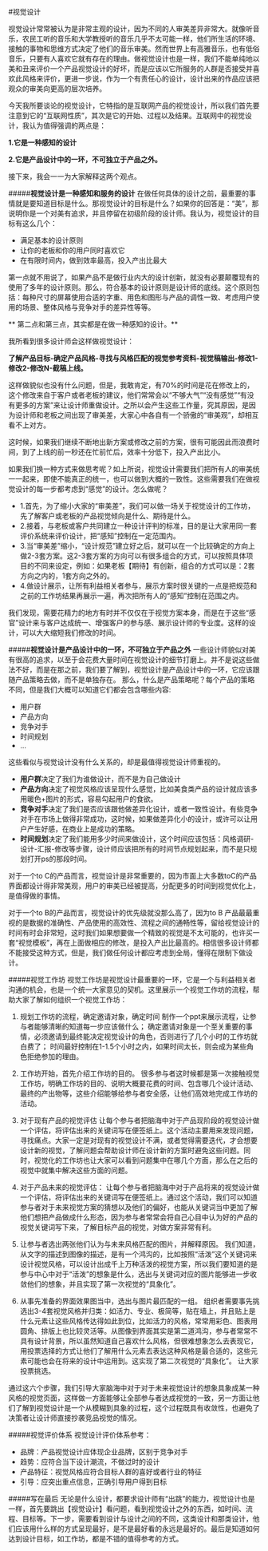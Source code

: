 #视觉设计

视觉设计常常被认为是非常主观的设计，因为不同的人审美差异非常大。就像听音乐，农民工听的音乐和大学教授听的音乐几乎不太可能一样，他们所生活的环境、接触的事物和思维方式决定了他们的音乐审美。然而世界上有高雅音乐，也有低俗音乐，只要有人喜欢它就有存在的理由。做视觉设计也是一样，我们不能单纯地以美和丑来评价一个产品视觉设计的好坏，而是应该以它所服务的人群是否接受并喜欢此风格来评价，更进一步说，作为一个有责任心的设计，设计出来的作品应该把观众的审美向更高的层次培养。

今天我所要谈论的视觉设计，它特指的是互联网产品的视觉设计，所以我们首先要注意到它的“互联网性质”，其次是它的开始、过程以及结果。互联网中的视觉设计，我认为值得强调的两点是：

**1.它是一种感知的设计**

**2.它是产品设计中的一环，不可独立于产品之外。**


接下来，我会一一为大家解释这两个观点。

#####**视觉设计是一种感知和服务的设计**
在做任何具体的设计之前，最重要的事情就是要知道目标是什么。那视觉设计的目标是什么？如果你的回答是：“美”，那说明你是一个对美有追求，并且停留在初级阶段的设计师。我认为，视觉设计的目标有这么几个：

* 满足基本的设计原则
* 让你的老板和你的用户同时喜欢它
* 在有限时间内，做到效率最高，投入产出比最大

第一点就不用说了，如果产品不是做行业内大的设计创新，就没有必要颠覆现有的使用了多年的设计原则。那么，符合基本的设计原则是设计师的底线。这个原则包括：每种尺寸的屏幕使用合适的字重、用色和图形与产品的调性一致、考虑用户使用的场景、整体风格与竞争对手的差异性等等。

** 第二点和第三点，其实都是在做一种感知的设计。**



我所看到很多设计师会这样做视觉设计：

**了解产品目标-确定产品风格-寻找与风格匹配的视觉参考资料-视觉稿输出-修改1-修改2-修改N-截稿上线。**

这样做貌似也没有什么问题，但是，我敢肯定，有70%的时间是花在修改上的，这个修改来自于客户或者老板的建议，他们常常会以“不够大气”“没有感觉”“有没有更多的方案”来让设计师重做设计。之所以会产生这些工作量，究其原因，是因为设计师和老板之间出现了审美差，大家心中各自有一个骄傲的“审美观”，却相互看不上对方。

这时候，如果我们继续不断地出新方案或修改之前的方案，很有可能因此而浪费时间，到了上线的前一秒还在忙前忙后，效率十分低下，投入产出比小。

如果我们换一种方式来做思考呢？如上所说，视觉设计需要我们把所有人的审美统一一起来，即使不能真正的统一，也可以做到大概的一致性。这些需要我们在做视觉设计的每一步都考虑到“感觉”的设计。怎么做呢？

* 1.首先，为了缩小大家的“审美差”，我们可以做一场关于视觉设计的工作坊，先了解客户或老板的产品视觉倾向是什么、期待是什么。
* 2.接着，与老板或客户共同建立一种设计评判的标准，目的是让大家用同一套评价系统来评价设计，把“感知”控制在一定范围内。
* 3.当“审美差”缩小，“设计规范”建立好之后，就可以在一个比较确定的方向上做2-3套方案。这2-3套方案的方向可以有很多组合的方式，可以按照具体项目的不同来设定，例如：如果老板【期待】有创新，组合的方式可以是：2套方向之内的，1套方向之外的。
* 4.做设计展示，让所有利益相关者参与，展示方案时很关键的一点是把规范和之前的工作坊结果再展示一遍，再次把所有人的“感知”控制在范围之内。

我们发现，需要花精力的地方有时并不仅仅在于视觉方案本身，而是在于这些“感官”设计来与客户达成统一、增强客户的参与感、展示设计师的专业度。这样的设计，可以大大缩短我们修改的时间。

#####**视觉设计是产品设计中的一环，不可独立于产品之外**
一些设计师貌似对美有很高的追求，以至于会花费大量时间在视觉设计的细节打磨上。并不是说这些做法不好，而是在那之前，我们要了解到，视觉设计是产品设计中的一环，它应该跟随产品策略去做，而不是单独存在。
那么，什么是产品策略呢？每个产品的策略不同，但是我们大概可以知道它们都会包含哪些内容:

* 用户群
* 产品方向
* 竞争对手
* 时间规划
* ...

这些看似与视觉设计没有什么关系的，却是最值得视觉设计师重视的。

 * **用户群**决定了我们为谁做设计，而不是为自己做设计
 * **产品方向**决定了视觉风格应该呈现什么感觉，比如美食类产品的设计就应该多用暖色+图片的形式，容易勾起用户的食欲。
 * **竞争对手**决定了我们是否应该跟他做差异化设计，或者一致性设计。有些竞争对手在市场上做得非常成功，这时候，如果做差异化小的设计，或许可以让用户产生好感，在商业上是成功的策略。
 * **时间规划**决定了我们能用多少时间来做设计，这个时间应该包括：风格调研-设计-汇报-修改等步骤，设计师应该把所有的时间节点规划起来，而不是只规划打开ps的那段时间。

对于一个to C的产品而言，视觉设计是非常重要的，因为市面上大多数toC的产品界面都设计得非常美观，用户的审美已经被提高，分配更多的时间到视觉优化上，是值得做的事情。

对于一个to B的产品而言，视觉设计的优先级就没那么高了，因为to B 产品最最重视的是数据的准确性、产品使用的高效性、流程之间的通畅性等，留给视觉设计的时间有时会非常短，这时我们如果想要做一个精致的视觉是不太可能的，也许买一套“视觉模板”，再在上面做相应的修改，是投入产出比最高的。相信很多设计师都不能接受这种方式，但是，我们做任何设计都应考虑到全局，懂得在限制下做设计。

#####视觉工作坊
视觉工作坊是视觉设计最重要的一环，它是一个与利益相关者沟通的机会，也是一个统一大家意见的契机。这里展示一个视觉工作坊的流程，帮助大家了解如何组织一个视觉工作坊：

1. 规划工作坊的流程，确定邀请对象，确定时间
制作一个ppt来展示流程，让参与者能够清晰的知道每一步应该做什么；
确定邀请对象是一个至关重要的事情，必须邀请到最终能决定视觉设计的角色，否则进行了几个小时的工作坊就白费了；
时间最好控制在1-1.5个小时之内，如果时间太长，则会成为某些角色拒绝参加的理由。

2. 工作坊开始，首先介绍工作坊的目的。
很多参与者这时候都是第一次接触视觉工作坊，明确工作坊的目的、说明大概要花费的时间、包含哪几个设计活动、最终的产出物等，这些介绍能够给参与者安全感，让他们高效地完成工作坊的活动。

3. 对于现有产品的视觉评估
让每个参与者把脑海中对于产品现阶段的视觉设计做一个评估，将评估出来的关键词写在便签纸上。这个活动主要用来发现问题，寻找痛点。大家一定是对现有的视觉设计不满，或者觉得需要迭代，才会想要设计新的视觉，了解问题会帮助设计师在设计新的方案时避免这些问题。同时，视觉化的工作坊也让大家可以看到问题集中在哪几个方面，那么在之后的视觉中就集中解决这些方面的问题。

4. 对于产品未来的视觉评估：
让每个参与者把脑海中对于产品将来的视觉设计做一个评估，将评估出来的关键词写在便签纸上。通过这个活动，我们可以知道参与者对于未来视觉方案的猜想以及他们的偏好，也能从关键词当中更加了解他们想把产品做成什么形态，因为参与者常常会将自己心目中认为好的产品的视觉关键词写下来，了解目标产品的视觉，对做方案非常有利。

5. 让参与者选出两张他们认为与未来风格匹配的图片，并解释原因。
我们知道，从文字的描述到图像的描述，是有一个鸿沟的，比如按照“活泼”这个关键词来设计视觉风格，可以设计出成千上万种活泼的视觉方案，所以我们要知道的是参与中心中对于“活泼”的想象是什么，选出与关键词对应的图片能够进一步收敛他们的想象，并且实现了第一次视觉的“具象化”。

6. 从事先准备的界面效果图当中，选出与图片最匹配的一组。
组织者需要事先挑选出3-4套视觉风格并归类：如活力、专业、极简等，贴在墙上，并且贴上是什么元素让这些风格传达得如此到位，比如活力的风格，常常用彩色、图表用圆角、排版上也比较灵活等。从图像到界面其实是第二道鸿沟，参与者常常不具有设计背景，所以虽然知道自己喜欢什么风格，但很难想象怎么去表现它，用投票选择的方式让他们了解用什么元素去表达这种风格是最合适的，这些元素可能也会在将来的设计中运用到。这实现了第二次视觉的“具象化”。
让大家投票挑选。

通过这六个步骤，我们引导大家脑海中对于对于未来视觉设计的想象具象成某一种风格的视觉页面，这样做一方面能够让全部参与者达成视觉的一致，另一方面让他们了解到视觉设计是一个从模糊到具象的过程，这个过程既具有收敛性，也避免了决策者让设计师直接抄袭竞品视觉的情况。

#####视觉评价体系
视觉设计评价体系参考：

* 品牌：产品视觉设计应体现企业品牌，区别于竞争对手
* 趋势：应符合当下设计潮流，不做过时的设计
* 产品特征：视觉风格应符合目标人群的喜好或者行业的特征
* 引导：应突出重点信息，正确引导用户得到目标

#####写在最后
无论是什么设计，都要求设计师有“出跳”的能力，视觉设计也是一样，首先要跳出【视觉设计】看问题，看到视觉设计之外的东西，如时间、流程、目标等。下一步，需要看到设计与设计之间的不同，这类设计和那类设计，他们应该用什么样的方式呈现最好，是不是最好看的永远是最好的。最后是知道如何达到设计目标，如工作坊，都是不错的值得参考的方式。


